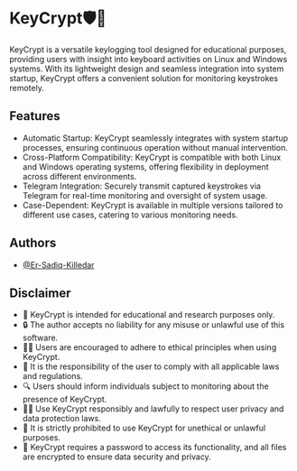 
# KeyCrypt🛡️🌿

KeyCrypt is a versatile keylogging tool designed for educational purposes, providing users with insight into keyboard activities on Linux and Windows systems. With its lightweight design and seamless integration into system startup, KeyCrypt offers a convenient solution for monitoring keystrokes remotely.




## Features

- Automatic Startup: KeyCrypt seamlessly integrates with system startup processes, ensuring continuous operation without manual intervention.
- Cross-Platform Compatibility: KeyCrypt is compatible with both Linux and Windows operating systems, offering flexibility in deployment across different environments.
- Telegram Integration: Securely transmit captured keystrokes via Telegram for real-time monitoring and oversight of system usage.
- Case-Dependent: KeyCrypt is available in multiple versions tailored to different use cases, catering to various monitoring needs.

## Authors

- [@Er-Sadiq-Killedar](https://github.com/Er-Sadiq)


## Disclaimer 

- 🚫 KeyCrypt is intended for educational and research purposes only.
- 🔒 The author accepts no liability for any misuse or unlawful use of this software.
- 👨‍💻 Users are encouraged to adhere to ethical principles when using KeyCrypt.
- 📜 It is the responsibility of the user to comply with all applicable laws and regulations.
- 🔍 Users should inform individuals subject to monitoring about the presence of KeyCrypt.
- 👮‍♂️ Use KeyCrypt responsibly and lawfully to respect user privacy and data protection laws.
- 🛑 It is strictly prohibited to use KeyCrypt for unethical or unlawful purposes.
- 🔑 KeyCrypt requires a password to access its functionality, and all files are encrypted to ensure data security and privacy.




